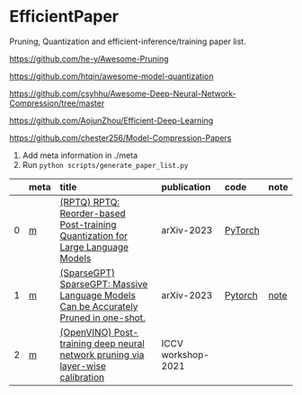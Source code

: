 # EfficientPaper
Pruning, Quantization and efficient-inference/training paper list.

https://github.com/he-y/Awesome-Pruning

https://github.com/htqin/awesome-model-quantization

https://github.com/csyhhu/Awesome-Deep-Neural-Network-Compression/tree/master

https://github.com/AojunZhou/Efficient-Deep-Learning

https://github.com/chester256/Model-Compression-Papers

1. Add meta information in ./meta
2. Run `python scripts/generate_paper_list.py`


|    | meta                           | title                                                                                                                                                                                                                                                | publication        | code                                               | note                         |
|---:|:-------------------------------|:-----------------------------------------------------------------------------------------------------------------------------------------------------------------------------------------------------------------------------------------------------|:-------------------|:---------------------------------------------------|:-----------------------------|
|  0 | [m](./meta/RPTQ.prototxt)      | [ (RPTQ) RPTQ: Reorder-based Post-training Quantization for Large Language Models](https://arxiv.org/pdf/2304.01089.pdf)                                                                                                                             | arXiv-2023         | [PyTorch](https://github.com/hahnyuan/RPTQ4LLM)    |                              |
|  1 | [m](./meta/sparsegpt.prototxt) | [ (SparseGPT) SparseGPT: Massive Language Models Can be Accurately Pruned in one-shot.](https://arxiv.org/pdf/2301.00774.pdf)                                                                                                                        | arXiv-2023         | [Pytorch](https://github.com/IST-DASLab/sparsegpt) | [note](./notes/SparseGPT.md) |
|  2 | [m](./meta/OpenVINO.prototxt)  | [ (OpenVINO) Post-training deep neural network pruning via layer-wise calibration](https://openaccess.thecvf.com/content/ICCV2021W/LPCV/papers/Lazarevich_Post-Training_Deep_Neural_Network_Pruning_via_Layer-Wise_Calibration_ICCVW_2021_paper.pdf) | ICCV workshop-2021 |                                                    |                              |